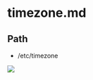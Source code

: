 # timezone.md

## Path
* /etc/timezone

[<img src="https://i.imgur.com/o4MtLz4.png">](https://i.imgur.com/o4MtLz4.png)
